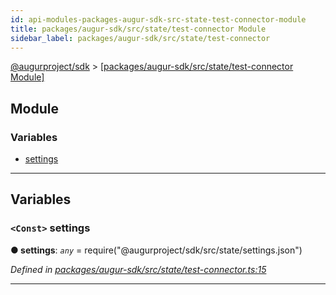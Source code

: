 ```yaml
---
id: api-modules-packages-augur-sdk-src-state-test-connector-module
title: packages/augur-sdk/src/state/test-connector Module
sidebar_label: packages/augur-sdk/src/state/test-connector
---
```


[@augurproject/sdk](api-readme.md) > [[packages/augur-sdk/src/state/test-connector Module]](api-modules-packages-augur-sdk-src-state-test-connector-module.md)

## Module

### Variables

* [settings](api-modules-packages-augur-sdk-src-state-test-connector-module.md#settings)

---

## Variables

<a id="settings"></a>

### `<Const>` settings

**● settings**: *`any`* =  require("@augurproject/sdk/src/state/settings.json")

*Defined in [packages/augur-sdk/src/state/test-connector.ts:15](https://github.com/AugurProject/augur/blob/0ea8996003/packages/augur-sdk/src/state/test-connector.ts#L15)*

___


